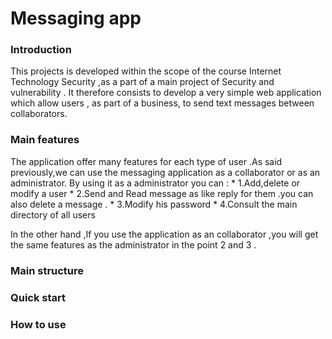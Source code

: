  
# Messaging app


### Introduction 

 This  projects is developed within the scope of the course Internet Technology Security ,as a part of a main project of Security and vulnerability .
It therefore consists to develop a very simple web application which allow users , as part of a business, to send text messages between collaborators.

  ### Main features
  The application offer many features for each type of user .As said previously,we can use the messaging application as a collaborator or as an administrator.
  By using it as a administrator you can :
     * 1.Add,delete or modify  a user
     * 2.Send and Read message as like reply for them .you can also delete a message . 
     * 3.Modify his password 
     * 4.Consult the main directory of all users
      
  In the other hand ,If you use the application as an collaborator ,you will get the same features as the administrator in the point 2 and 3 .  
  
### Main structure 

### Quick start
### How to use 
 
